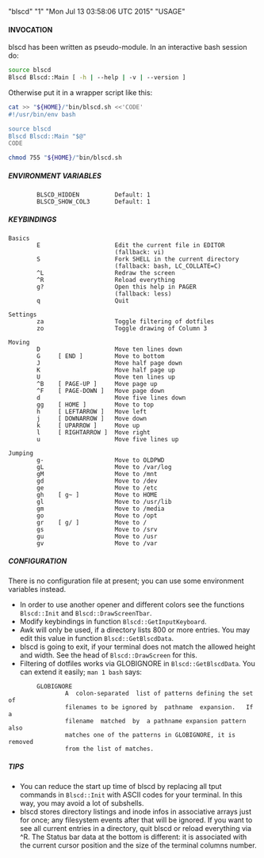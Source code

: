 "blscd" "1" "Mon Jul 13 03:58:06 UTC 2015" "USAGE"

#### INVOCATION

blscd has been written as pseudo-module. In an interactive bash session do:

```sh
source blscd
Blscd Blscd::Main [ -h | --help | -v | --version ]
```

Otherwise put it in a wrapper script like this:

```sh
cat >> "${HOME}/"bin/blscd.sh <<'CODE'
#!/usr/bin/env bash

source blscd
Blscd Blscd::Main "$@"
CODE

chmod 755 "${HOME}/"bin/blscd.sh
```

##### ENVIRONMENT VARIABLES

```
        BLSCD_HIDDEN          Default: 1
        BLSCD_SHOW_COL3       Default: 1
```

##### KEYBINDINGS

```
Basics
        E                     Edit the current file in EDITOR
                              (fallback: vi)
        S                     Fork SHELL in the current directory
                              (fallback: bash, LC_COLLATE=C)
        ^L                    Redraw the screen
        ^R                    Reload everything
        g?                    Open this help in PAGER
                              (fallback: less)
        q                     Quit

Settings
        za                    Toggle filtering of dotfiles
        zo                    Toggle drawing of Column 3

Moving
        D                     Move ten lines down
        G     [ END ]         Move to bottom
        J                     Move half page down
        K                     Move half page up
        U                     Move ten lines up
        ^B    [ PAGE-UP ]     Move page up
        ^F    [ PAGE-DOWN ]   Move page down
        d                     Move five lines down
        gg    [ HOME ]        Move to top
        h     [ LEFTARROW ]   Move left
        j     [ DOWNARROW ]   Move down
        k     [ UPARROW ]     Move up
        l     [ RIGHTARROW ]  Move right
        u                     Move five lines up

Jumping
        g-                    Move to OLDPWD
        gL                    Move to /var/log
        gM                    Move to /mnt
        gd                    Move to /dev
        ge                    Move to /etc
        gh    [ g~ ]          Move to HOME
        gl                    Move to /usr/lib
        gm                    Move to /media
        go                    Move to /opt
        gr    [ g/ ]          Move to /
        gs                    Move to /srv
        gu                    Move to /usr
        gv                    Move to /var
```

##### CONFIGURATION

There is no configuration file at present; you can use some environment variables instead.

- In order to use another opener and different colors see the functions `Blscd::Init` and `Blscd::DrawScreenTbar`.
- Modify keybindings in function `Blscd::GetInputKeyboard`.
- Awk will only be used, if a directory lists 800 or more entries. You may edit this value in function `Blscd::GetBlscdData`.
- blscd is going to exit, if your terminal does not match the allowed height and width. See the head of `Blscd::DrawScreen` for this.
- Filtering of dotfiles works via GLOBIGNORE in `Blscd::GetBlscdData`. You can extend it easily; `man 1 bash` says:

```
        GLOBIGNORE
                A  colon-separated  list of patterns defining the set of
                filenames to be ignored by  pathname  expansion.   If  a
                filename  matched  by  a pathname expansion pattern also
                matches one of the patterns in GLOBIGNORE, it is removed
                from the list of matches.
```

##### TIPS

- You can reduce the start up time of blscd by replacing all tput commands in `Blscd::Init` with ASCII codes for your terminal. In this way, you may avoid a lot of subshells.
- blscd stores directory listings and inode infos in associative arrays just for once; any filesystem events after that will be ignored. If you want to see all current entries in a directory, quit blscd or reload everything via ^R. The Status bar data at the bottom is different: it is associated with the current cursor position and the size of the terminal columns number.
